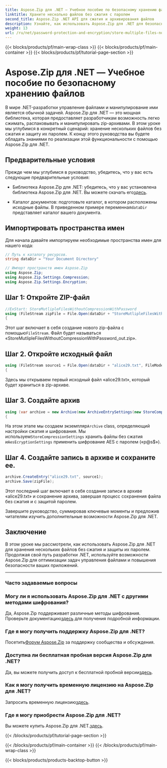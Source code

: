 ```yaml
---
title: Aspose.Zip для .NET — Учебное пособие по безопасному хранению файлов
linktitle: Храните несколько файлов без сжатия с паролем
second_title: Aspose.Zip .NET API для сжатия и архивирования файлов
description: Узнайте, как использовать Aspose.Zip для .NET для безопасного хранения нескольких файлов без сжатия. Простые шаги для защиты паролем. Раскройте возможности управления файлами!
weight: 13
url: /ru/net/password-protection-and-encryption/store-multiple-files-no-compression-password/
---
```


{{< blocks/products/pf/main-wrap-class >}}
{{< blocks/products/pf/main-container >}}
{{< blocks/products/pf/tutorial-page-section >}}

# Aspose.Zip для .NET — Учебное пособие по безопасному хранению файлов


В мире .NET-разработки управление файлами и манипулирование ими является обычной задачей. Aspose.Zip для .NET — это мощная библиотека, которая предоставляет разработчикам возможность легко сжимать, распаковывать и манипулировать zip-архивами. В этом уроке мы углубимся в конкретный сценарий: хранение нескольких файлов без сжатия и защиту их паролем. К концу этого руководства вы будете обладать знаниями по реализации этой функциональности с помощью Aspose.Zip для .NET.

## Предварительные условия

Прежде чем мы углубимся в руководство, убедитесь, что у вас есть следующие предварительные условия:

-  Библиотека Aspose.Zip для .NET: убедитесь, что у вас установлена библиотека Aspose.Zip для .NET. Вы можете скачать его[здесь](https://releases.aspose.com/zip/net/).

-  Каталог документов: подготовьте каталог, в котором расположены исходные файлы. В приведенном примере переменная`dataDir` представляет каталог вашего документа.

## Импортировать пространства имен

Для начала давайте импортируем необходимые пространства имен для нашего кода:

```csharp
// Путь к каталогу ресурсов.
string dataDir = "Your Document Directory"

// Импорт пространств имен Aspose.Zip
using Aspose.Zip;
using Aspose.Zip.Settings.Compression;
using Aspose.Zip.Settings.Encryption;
```

## Шаг 1: Откройте ZIP-файл

```csharp
//ExStart: StoreMutlipleFilesWithoutCompressionWithPassword
using (FileStream zipFile = File.Open(dataDir + "StoreMutlipleFilesWithoutCompressionWithPassword_out.zip", FileMode.Create))
{
```

 Этот шаг включает в себя создание нового zip-файла с помощью`FileStream`. Файл будет называться «StoreMutlipleFilesWithoutCompressionWithPassword_out.zip».

## Шаг 2. Откройте исходный файл

```csharp
using (FileStream source1 = File.Open(dataDir + "alice29.txt", FileMode.Open, FileAccess.Read))
{
```

Здесь мы открываем первый исходный файл «alice29.txt», который будет храниться в zip-архиве.

## Шаг 3. Создайте архив

```csharp
using (var archive = new Archive(new ArchiveEntrySettings(new StoreCompressionSettings(), new AesEcryptionSettings("p@s$", EncryptionMethod.AES256))))
{
```

 На этом этапе мы создаем экземпляр`Archive` class, определяющий настройки сжатия и шифрования. Мы используем`StoreCompressionSettings` хранить файлы без сжатия и`AesEcryptionSettings` применить шифрование AES с паролем («p@s$»).

## Шаг 4. Создайте запись в архиве и сохраните ее.

```csharp
archive.CreateEntry("alice29.txt", source1);
archive.Save(zipFile);
```

Этот последний шаг включает в себя создание записи в архиве «alice29.txt» и сохранение архива, завершая процесс сохранения файла без сжатия и с защитой паролем.

Завершите руководство, суммировав ключевые моменты и предложив читателям изучить дополнительные возможности Aspose.Zip для .NET.

## Заключение

В этом уроке мы рассмотрели, как использовать Aspose.Zip для .NET для хранения нескольких файлов без сжатия и защиты их паролем. Продолжая свой путь разработки .NET, используйте возможности Aspose.Zip для оптимизации задач управления файлами и повышения безопасности ваших приложений.

---

### Часто задаваемые вопросы

### Могу ли я использовать Aspose.Zip для .NET с другими методами шифрования?
 Да, Aspose.Zip поддерживает различные методы шифрования. Проверьте документацию[здесь](https://reference.aspose.com/zip/net/) для получения подробной информации.

### Где я могу получить поддержку Aspose.Zip для .NET?
 Посетить[Форум Aspose.Zip](https://forum.aspose.com/c/zip/37) за поддержку сообщества и обсуждения.

### Доступна ли бесплатная пробная версия Aspose.Zip для .NET?
 Да, вы можете получить доступ к бесплатной пробной версии[здесь](https://releases.aspose.com/).

### Как я могу получить временную лицензию на Aspose.Zip для .NET?
 Запросить временную лицензию[здесь](https://purchase.aspose.com/temporary-license/).

### Где я могу приобрести Aspose.Zip для .NET?
 Вы можете купить Aspose.Zip для .NET.[здесь](https://purchase.aspose.com/buy).

{{< /blocks/products/pf/tutorial-page-section >}}

{{< /blocks/products/pf/main-container >}}
{{< /blocks/products/pf/main-wrap-class >}}

{{< blocks/products/products-backtop-button >}}
